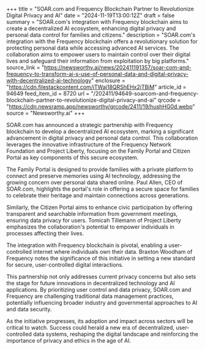 +++
title = "SOAR.com and Frequency Blockchain Partner to Revolutionize Digital Privacy and AI"
date = "2024-11-19T13:00:12Z"
draft = false
summary = "SOAR.com's integration with Frequency blockchain aims to create a decentralized AI ecosystem, enhancing digital privacy and personal data control for families and citizens."
description = "SOAR.com's integration with the Frequency blockchain offers a revolutionary solution for protecting personal data while accessing advanced AI services. The collaboration aims to empower users to maintain control over their digital lives and safeguard their information from exploitation by big platforms."
source_link = "https://newsworthy.ai/news/202411191357/soar-com-and-frequency-to-transform-ai-s-use-of-personal-data-and-digital-privacy-with-decentralized-ai-technology"
enclosure = "https://cdn.filestackcontent.com/jTWaj18QRShEHx2jTBiM"
article_id = 94649
feed_item_id = 8720
url = "/202411/94649-soarcom-and-frequency-blockchain-partner-to-revolutionize-digital-privacy-and-ai"
qrcode = "https://cdn.newsramp.app/newsworthy/qrcode/2411/19/hushHG0d.webp"
source = "Newsworthy.ai"
+++

<p>SOAR.com has announced a strategic partnership with Frequency blockchain to develop a decentralized AI ecosystem, marking a significant advancement in digital privacy and personal data control. This collaboration leverages the innovative infrastructure of the Frequency Network Foundation and Project Liberty, focusing on the Family Portal and Citizen Portal as key components of this secure ecosystem.</p><p>The Family Portal is designed to provide families with a private platform to connect and preserve memories using AI technology, addressing the growing concern over personal data shared online. Paul Allen, CEO of SOAR.com, highlights the portal's role in offering a secure space for families to celebrate their heritage and maintain connections across generations.</p><p>Similarly, the Citizen Portal aims to enhance civic participation by offering transparent and searchable information from government meetings, ensuring data privacy for users. Tomicah Tillemann of Project Liberty emphasizes the collaboration's potential to empower individuals in processes affecting their lives.</p><p>The integration with Frequency blockchain is pivotal, enabling a user-controlled internet where individuals own their data. Braxton Woodham of Frequency notes the significance of this initiative in setting a new standard for secure, user-controlled digital interactions.</p><p>This partnership not only addresses current privacy concerns but also sets the stage for future innovations in decentralized technology and AI applications. By prioritizing user control and data privacy, SOAR.com and Frequency are challenging traditional data management practices, potentially influencing broader industry and governmental approaches to AI and data security.</p><p>As the initiative progresses, its adoption and impact across sectors will be critical to watch. Success could herald a new era of decentralized, user-controlled data systems, reshaping the digital landscape and reinforcing the importance of privacy and ethics in the age of AI.</p>